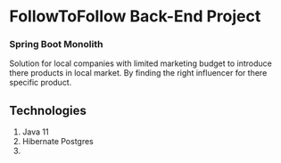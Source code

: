 # FollowToFollow Back-End Project #
### Spring Boot Monolith ###

Solution for local companies with limited marketing budget to introduce there products in local market.
By finding the right influencer for there specific product.

## Technologies
1. Java 11
2. Hibernate Postgres
3.